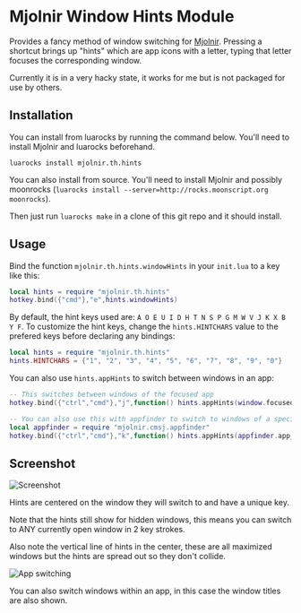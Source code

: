 # Mjolnir Window Hints Module

Provides a fancy method of window switching for [Mjolnir](http://mjolnir.io).
Pressing a shortcut brings up "hints" which are app icons with a letter,
typing that letter focuses the corresponding window.

Currently it is in a very hacky state, it works for me but is not packaged
for use by others.

## Installation

You can install from luarocks by running the command below. You'll need to install Mjolnir and luarocks beforehand.

    luarocks install mjolnir.th.hints

You can also install from source. You'll need to install Mjolnir
and possibly moonrocks (`luarocks install --server=http://rocks.moonscript.org moonrocks`).

Then just run `luarocks make` in a clone of this git repo and it should install.

## Usage

Bind the function `mjolnir.th.hints.windowHints` in your `init.lua` to a key like this:

```lua
local hints = require "mjolnir.th.hints"
hotkey.bind({"cmd"},"e",hints.windowHints)
```

By default, the hint keys used are: `A O E U I D H T N S P G M W V J K X B Y F`. To customize the hint keys, change the `hints.HINTCHARS` value to the prefered keys before declaring any bindings:

```lua
local hints = require "mjolnir.th.hints"
hints.HINTCHARS = {"1", "2", "3", "4", "5", "6", "7", "8", "9", "0"}
```

You can also use `hints.appHints` to switch between windows in an app:

```lua
-- This switches between windows of the focused app
hotkey.bind({"ctrl","cmd"},"j",function() hints.appHints(window.focusedwindow():application()) end)

-- You can also use this with appfinder to switch to windows of a specific app
local appfinder = require "mjolnir.cmsj.appfinder"
hotkey.bind({"ctrl","cmd"},"k",function() hints.appHints(appfinder.app_from_name("Emacs")) end)
```

## Screenshot

![Screenshot](http://i.imgur.com/ktLgBWO.png)

Hints are centered on the window they will switch to and have a unique key.

Note that the hints still show for hidden windows, this means you can switch
to ANY currently open window in 2 key strokes.

Also note the vertical line of hints in the center, these are all maximized
windows but the hints are spread out so they don't collide.

![App switching](http://i.imgur.com/Fb1a0T0.png)

You can also switch windows within an app, in this case the window titles are also shown.
